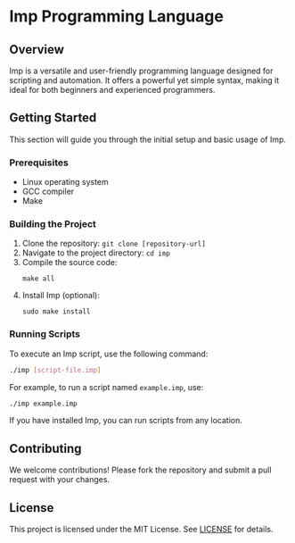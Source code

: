 # Imp Programming Language

## Overview
Imp is a versatile and user-friendly programming language designed for scripting and automation. It offers a powerful yet simple syntax, making it ideal for both beginners and experienced programmers.

## Getting Started
This section will guide you through the initial setup and basic usage of Imp.

### Prerequisites
- Linux operating system
- GCC compiler
- Make

### Building the Project
1. Clone the repository: `git clone [repository-url]`
2. Navigate to the project directory: `cd imp`
3. Compile the source code:
   ```
   make all
   ```
4. Install Imp (optional):
   ```
   sudo make install
   ```

### Running Scripts
To execute an Imp script, use the following command:
```bash
./imp [script-file.imp]
```
For example, to run a script named `example.imp`, use:
```bash
./imp example.imp
```
If you have installed Imp, you can run scripts from any location.

## Contributing
We welcome contributions! Please fork the repository and submit a pull request with your changes.

## License
This project is licensed under the MIT License. See [LICENSE](LICENSE) for details.
```